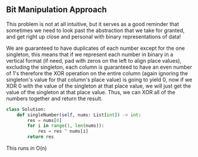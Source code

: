 ## Bit Manipulation Approach
This problem is not at all intuitive, but it serves as a good reminder that sometimes we need to look past the abstraction that we take for granted, and get right up close and personal with binary representations of data!

We are guaranteed to have duplicates of each number except for the one singleton, this means that if we represent each number in binary in a vertical format (if need, pad with zeros on the left to align place values), excluding the singleton, each column is guaranteed to have an even number of 1's therefore the XOR operation on the entire column (again ignoring the singleton's value for that column's place value) is going to yield 0, now if we XOR 0 with the value of the singleton at that place value, we will just get the value of the singleton at that place value. Thus, we can XOR all of the numbers together and return the result.
``` python
class Solution:
    def singleNumber(self, nums: List[int]) -> int:
        res = nums[0]
        for i in range(1, len(nums)):
            res = res ^ nums[i]
        return res
```
This runs in O(n)